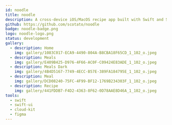 ```yaml
---
id: noodle
title: noodle
description: A cross-device iOS/MacOS recipe app built with Swift and SwiftUI. 
github: https://github.com/scotato/noodle
badge: noodle-badge.png
logo: noodle-logo.png
status: development
gallery:
  - description: Home
    img: gallery/1083C017-ECA9-4490-804A-B8CBA18F65CD_1_102_o.jpeg
  - description: Meals
    img: gallery/E409B425-D976-4F66-AC0F-C09424E83ADE_1_102_o.jpeg
  - description: Meals Dark
    img: gallery/4B4D5167-7749-4ECC-B57E-389FA184795E_1_102_o.jpeg
  - description: Meal
    img: gallery/DCD08240-75FC-4F99-BF12-1769B234303F_1_102_o.jpeg
  - description: Recipe
    img: gallery/441FDDB7-F4D2-4363-8F62-0D78AAE8D46A_1_102_o.jpeg
tools: 
  - swift
  - swift-ui
  - cloud-kit
  - figma
---
```

